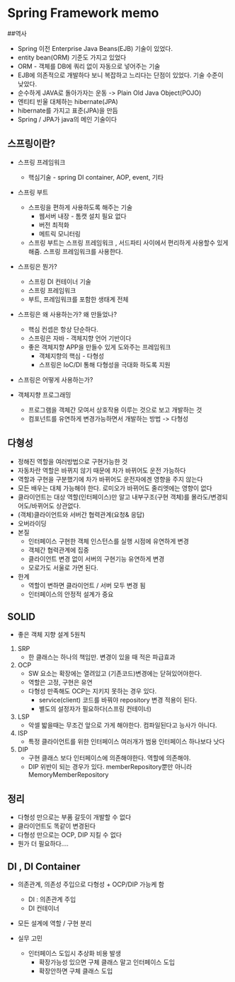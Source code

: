 # Spring Framework memo

##역사
* Spring 이전 Enterprise Java Beans(EJB) 기술이 있었다.
* entity bean(ORM) 기준도 가지고 있었다
* ORM - 객체를 DB에 쿼리 없이 자동으로 넣어주는 기술
* EJB에 의존적으로 개발하다 보니 복잡하고 느리다는 단점이 있었다. 기술 수준이 낮았다.
* 순수하게 JAVA로 돌아가자는 운동 -> Plain Old Java Object(POJO)
* 엔티티 빈울 대체하는 hibernate(JPA)
* hibernate를 가지고 표준(JPA)을 만듬
* Spring / JPA가 java의 메인 기술이다

## 스프링이란?
* 스프링 프레임워크
    * 핵심기술 - spring DI container, AOP, event, 기타
* 스프링 부트
  * 스프링을 편하게 사용하도록 해주는 기술 
      * 웹서버 내장 - 톰캣 설치 필요 없다
      * 버전 최적화
      * 메트릭 모니터링
  * 스프링 부트는 스프링 프레임워크 , 서드파티 사이에서 편리하게 사용할수 있게 해줌. 스프링 프레임워크를 사용한다.
* 스프링은 뭔가?
  * 스프링 DI 컨테이너 기술
  * 스프링 프레임워크
  * 부트, 프레임워크를 포함한 생태계 전체 
* 스프링은 왜 사용하는가? 왜 만들었나?
  * 핵심 컨셉은 항상 단순하다.
  * 스프링은 자바 - 객체지향 언어 기반이다
  * 좋은 객체지향 APP을 만들수 있게 도와주는 프레임워크
    * 객체지향의 핵심 - 다형성
    * 스프링은 IoC/DI 통해 다형성을 극대화 하도록 지원
* 스프링은 어떻게 사용하는가?

* 객체지향 프로그래밍
  * 프로그램을 객체간 모여서 상호작용 이루는 것으로 보고 개발하는 것
  * 컴포넌트를 유연하게 변경가능하면서 개발하는 방법 -> 다형성

## 다형성
* 정해진 역할을 여러방법으로 구현가능한 것
* 자동차란 역할은 바뀌지 않기 때문에 차가 바뀌어도 운전 가능하다
* 역할과 구현을 구분했기에 차가 바뀌어도 운전자에겐 영향을 주지 않는다
* 모든 배우는 대체 가능해야 한다. 로미오가 바뀌어도 줄리엣에는 영향이 없다
* 클라이언트는 대상 역할(인터페이스)만 알고 내부구조(구현 객체)를 몰라도/변경되어도/바뀌어도 상관없다.
* (객체)클라이언트와 서버간 협력관계(요청& 응답)
* 오버라이딩
* 본질
  * 인터페이스 구현한 객체 인스턴스를 실행 시점에 유연하게 변경
  * 객체간 협력관계에 집중
  * 클라이언트 변경 없이 서버의 구현기능 유연하게 변경
  * 모로가도 서울로 가면 된다.
* 한계
  * 역할이 변하면 클라이언트 / 서버 모두 변경 됨
  * 인터페이스의 안정적 설계가 중요 
## SOLID
* 좋은 객체 지향 설계 5원칙
1. SRP 
   * 한 클래스는 하나의 책임만. 변경이 있을 때 적은 파급효과
2. OCP
   * SW 요소는 확장에는 열려있고 (기존코드)변경에는 닫혀있어야한다.
   * 역할은 고정, 구현은 유연
   * 다형성 만족해도 OCP는 지키지 못하는 경우 있다.
     * service(client) 코드를 바꿔야 repository 변경 적용이 된다.
     * 별도의 설정자가 필요하다(스프링 컨테이너)
3. LSP
   * 악셀 밟을때는 무조건 앞으로 가게 해야한다. 컴파일된다고 능사가 아니다.
4. ISP
   * 특정 클라이언트를 위한 인터페이스 여러개가 범용 인터페이스 하나보다 낫다
5. DIP
   * 구현 클래스 보다 인터페이스에 의존해야한다. 역할에 의존해야.
   * DIP 위반이 되는 경우가 있다. memberRepository뿐만 아니라 MemoryMemberRepository
		
## 정리
* 다형성 만으로는 부품 갈듯이 개발할 수 없다
* 클라이언트도 똑같이 변경된다
* 다형성 만으로는 OCP, DIP 지킬 수 없다
* 뭔가 더 필요하다....
	
	
## DI , DI Container
* 의존관계, 의존성 주입으로 다형성 + OCP/DIP 가능케 함
  * DI : 의존관계 주입
  * DI 컨테이너
	
* 모든 설계에 역할 / 구현 분리
* 실무 고민
  * 인터페이스 도입시 추상화 비용 발생
    * 확장가능성 있으면 구체 클래스 말고 인터페이스 도입
    * 확장안하면 구체 클래스 도입 
